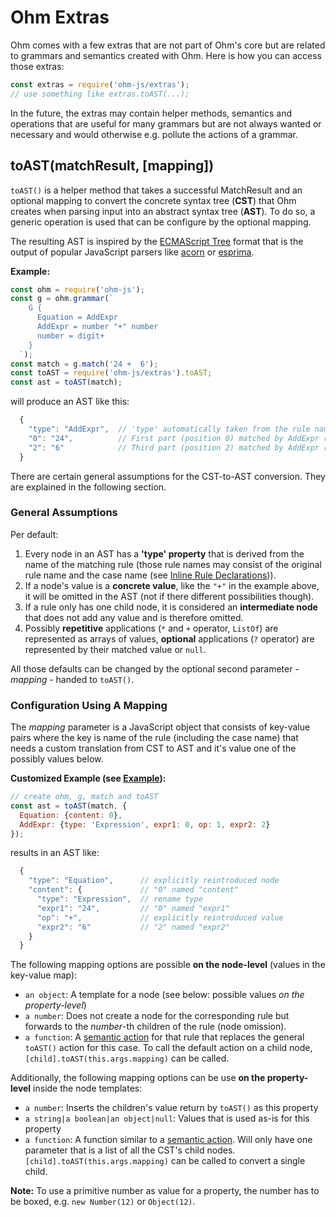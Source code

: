 # Ohm Extras

Ohm comes with a few extras that are not part of Ohm's core but are related to grammars and semantics created with Ohm.
Here is how you can access those extras:

```js
const extras = require('ohm-js/extras');
// use something like extras.toAST(...);
```

In the future, the extras may contain helper methods, semantics and operations that are useful for many grammars but are not always wanted or necessary and would otherwise e.g. pollute the actions of a grammar.

## toAST(matchResult, [mapping])

`toAST()` is a helper method that takes a successful MatchResult and an optional mapping to convert the concrete syntax tree (**CST**) that Ohm creates when parsing input into an abstract syntax tree (**AST**).
To do so, a generic operation is used that can be configure by the optional mapping.

The resulting AST is inspired by the [ECMAScript Tree](https://github.com/estree/estree) format that is the output of popular JavaScript parsers like [acorn](https://github.com/ternjs/acorn) or [esprima](http://esprima.org/).

<a name="example"></a>
**Example:**

<!-- @markscript
  // Replace 'const ast' with 'var ast' to allow it to redeclared.
  markscript.transformNextBlock(code => code.replace('const ast', 'var ast'));
-->

```js
const ohm = require('ohm-js');
const g = ohm.grammar(`
    G {
      Equation = AddExpr
      AddExpr = number "+" number
      number = digit+
    }
  `);
const match = g.match('24 +  6');
const toAST = require('ohm-js/extras').toAST;
const ast = toAST(match);
```

will produce an AST like this:

<!-- @markscript
  // Make sure the block below is equal to `ast` from the block above.
  markscript.transformNextBlock((code) => {
    const jsonAST = code.replace(/\/\/.*/g, ''); // Strip comments
    assert.deepEqual(ast, JSON.parse(jsonAST));
    return '';  // Don't actually execute anything.
  });
-->

```js
  {
    "type": "AddExpr",  // 'type' automatically taken from the rule name
    "0": "24",          // First part (position 0) matched by AddExpr rule
    "2": "6"            // Third part (position 2) matched by AddExpr rule
  }
```

There are certain general assumptions for the CST-to-AST conversion. They are explained in the following section.

### General Assumptions

Per default:

1. Every node in an AST has a **'type' property** that is derived from the name of the matching rule (those rule names may consist of the original rule name and the case name (see [Inline Rule Declarations](syntax-reference.md#inline-rule-declarations))).
2. If a node's value is a **concrete value**, like the `"+"` in the example above, it will be omitted in the AST (not if there different possibilities though).
3. If a rule only has one child node, it is considered an **intermediate node** that does not add any value and is therefore omitted.
4. Possibly **repetitive** applications (`*` and `+` operator, `ListOf`) are represented as arrays of values, **optional** applications (`?` operator) are represented by their matched value or `null`.

All those defaults can be changed by the optional second parameter - _mapping_ - handed to `toAST()`.

### Configuration Using A Mapping

The _mapping_ parameter is a JavaScript object that consists of key-value pairs where the key is name of the rule (including the case name) that needs a custom translation from CST to AST and it's value one of the possibly values below.

**Customized Example (see [Example](#example)):**

<!-- @markscript
  // Replace 'const ast' with 'var ast' to allow it to redeclared.
  markscript.transformNextBlock(code => code.replace('const ast', 'var ast'));
-->

```js
// create ohm, g, match and toAST
const ast = toAST(match, {
  Equation: {content: 0},
  AddExpr: {type: 'Expression', expr1: 0, op: 1, expr2: 2}
});
```

results in an AST like:

<!-- @markscript
  // Make sure the block below is equal to `ast` from the block above.
  markscript.transformNextBlock((code) => {
    const jsonAST = code.replace(/\/\/.*/g, ''); // Strip comments
    assert.deepEqual(ast, JSON.parse(jsonAST));
    return '';  // Don't actually execute anything.
  });
-->

```js
  {
    "type": "Equation",      // explicitly reintroduced node
    "content": {             // "0" named "content"
      "type": "Expression",  // rename type
      "expr1": "24",         // "0" named "expr1"
      "op": "+",             // explicitly reintroduced value
      "expr2": "6"           // "2" named "expr2"
    }
  }
```

The following mapping options are possible **on the node-level** (values in the key-value map):

- `an object`: A template for a node (see below: possible values _on the property-level_)
- `a number`: Does not create a node for the corresponding rule but forwards to the _number_-th children of the rule (node omission).
- `a function`: A [semantic action](api-reference.md#semantic-actions) for that rule that replaces the general `toAST()` action for this case. To call the default action on a child node, `[child].toAST(this.args.mapping)` can be called.

Additionally, the following mapping options can be use **on the property-level** inside the node templates:

- `a number`: Inserts the children's value return by `toAST()` as this property
- `a string|a boolean|an object|null`: Values that is used as-is for this property
- `a function`: A function similar to a [semantic action](api-reference.md#semantic-actions). Will only have one parameter that is a list of all the CST's child nodes. `[child].toAST(this.args.mapping)` can be called to convert a single child.

**Note:** To use a primitive number as value for a property, the number has to be boxed, e.g. `new Number(12)` or `Object(12)`.

